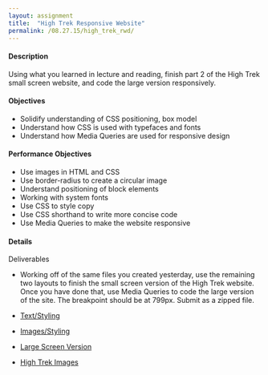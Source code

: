 ```yaml
---
layout: assignment
title:  "High Trek Responsive Website"
permalink: /08.27.15/high_trek_rwd/
---
```

#### Description
Using what you learned in lecture and reading, finish part 2 of the High Trek  small screen website, and code the large version responsively.

#### Objectives
- Solidify understanding of CSS positioning, box model
- Understand how CSS is used with typefaces and fonts
- Understand how Media Queries are used for responsive design

#### Performance Objectives
- Use images in HTML and CSS
- Use border-radius to create a circular image
- Understand positioning of block elements
- Working with system fonts
- Use CSS to style copy
- Use CSS shorthand to write more concise code
- Use Media Queries to make the website responsive

#### Details
Deliverables
- Working off of the same files you created yesterday, use the remaining two layouts to finish the small screen version of the High Trek website.  Once you have done that, use Media Queries to code the large version of the site.  The breakpoint should be at 799px. Submit as a zipped file.

- [Text/Styling](/assets/8.26.15/high-trek/text_styling.jpg)
- [Images/Styling](/assets/8.26.15/high-trek/images_styling.jpg) 
- [Large Screen Version](/assets/8.26.15/high-trek/large_format.jpg)
- [High Trek Images](/assets/8.27.15/high-trek-images.zip)
